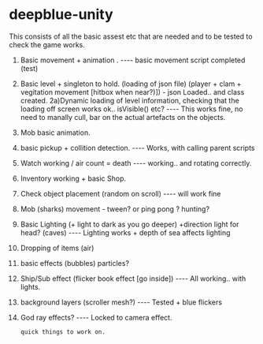 deepblue-unity
==============


This consists of all the basic assest etc that are needed and to be tested to check the game works.

1) Basic movement + animation . 
		---- basic movement script completed (test)
2) Basic level + singleton to hold. (loading of json file) (player + clam + vegitation movement [hitbox when near?)]) - json Loaded.. and class created.
2a)Dynamic loading of level information, checking that the loading off screen works ok.. isVisible() etc?
		---- This works fine, no need to manally cull, bar on the actual artefacts on the objects.
3) Mob basic animation.
4) basic pickup + collition detection.
		---- Works, with calling parent scripts
5) Watch working / air count = death 
		---- working.. and rotating correctly.
6) Inventory working + basic Shop.
7) Check object placement (random on scroll)
		---- will work fine
8) Mob (sharks) movement - tween? or ping pong ? hunting?

9) Basic Lighting (+ light to dark as you go deeper) +direction light for head? (caves)
		---- Lighting works + depth of sea affects lighting
10) Dropping of items (air)
11) basic effects (bubbles) particles?
12) Ship/Sub effect (flicker book effect [go inside])
		---- All working.. with lights.
13) background layers (scroller mesh?)
		---- Tested + blue flickers
14) God ray effects?
		---- Locked to camera effect.
		
		
		quick things to work on.
		
